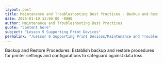 ```yaml
---
layout: post
title: Maintenance and Troubleshooting Best Practices - Backup and Restore Procedures
date: 2025-01-10 12:00:00 -0000
author: Maintenance and Troubleshooting Best Practices
quote: "content here"
subject: "Lesson 9 Supporting Print Devices"
permalink: "/Lesson 9 Supporting Print Devices/Maintenance and Troubleshooting Best Practices/Maintenance and Troubleshooting Best Practices - Backup and Restore Procedures"
---
```


Backup and Restore Procedures: Establish backup and restore procedures for printer settings and configurations to safeguard against data loss.
